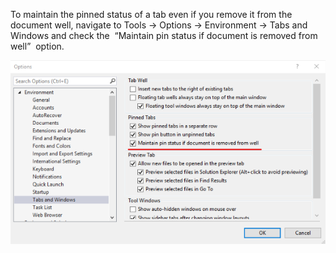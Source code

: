 ﻿To maintain the pinned status of a tab even if you remove it from the document well, navigate to Tools -> Options -> Environment -> Tabs and Windows and check the  “Maintain pin status if document is removed from well”  option.

!["Maintain Pinned Tabs"](images/MaintainPinTab.png)